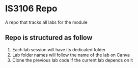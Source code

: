 # IS3106 Repo

A repo that tracks all labs for the module

## Repo is structured as follow

1. Each lab session will have its dedicated folder
2. Lab folder names will follow the name of the lab on Canva
3. Clone the previous lab code if the current lab depends on it
